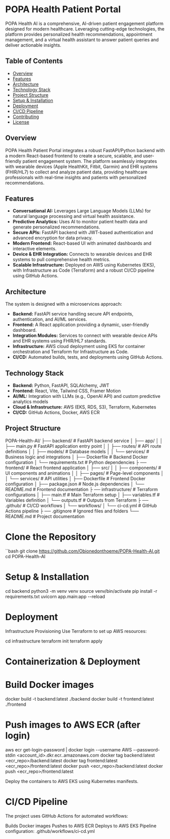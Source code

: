# POPA Health Patient Portal

POPA Health AI is a comprehensive, AI-driven patient engagement platform designed for modern healthcare. Leveraging cutting-edge technologies, the platform provides personalized health recommendations, appointment management, and a virtual health assistant to answer patient queries and deliver actionable insights.

## Table of Contents

- [Overview](#overview)
- [Features](#features)
- [Architecture](#architecture)
- [Technology Stack](#technology-stack)
- [Project Structure](#project-structure)
- [Setup & Installation](#setup--installation)
- [Deployment](#deployment)
- [CI/CD Pipeline](#cicd-pipeline)
- [Contributing](#contributing)
- [License](#license)

## Overview

POPA Health Patient Portal integrates a robust FastAPI/Python backend with a modern React-based frontend to create a secure, scalable, and user-friendly patient engagement system. The platform seamlessly integrates with wearable devices (Apple HealthKit, Fitbit, Garmin) and EHR systems (FHIR/HL7) to collect and analyze patient data, providing healthcare professionals with real-time insights and patients with personalized recommendations.

## Features

- **Conversational AI:** Leverages Large Language Models (LLMs) for natural language processing and virtual health assistance.
- **Predictive Analytics:** Uses AI to monitor patient health data and generate personalized recommendations.
- **Secure APIs:** FastAPI backend with JWT-based authentication and advanced encryption for data privacy.
- **Modern Frontend:** React-based UI with animated dashboards and interactive elements.
- **Device & EHR Integration:** Connects to wearable devices and EHR systems to pull comprehensive health metrics.
- **Scalable Infrastructure:** Deployed on AWS using Kubernetes (EKS), with Infrastructure as Code (Terraform) and a robust CI/CD pipeline using GitHub Actions.

## Architecture

The system is designed with a microservices approach:

- **Backend:** FastAPI service handling secure API endpoints, authentication, and AI/ML services.
- **Frontend:** A React application providing a dynamic, user-friendly dashboard.
- **Integration Modules:** Services to connect with wearable device APIs and EHR systems using FHIR/HL7 standards.
- **Infrastructure:** AWS cloud deployment using EKS for container orchestration and Terraform for Infrastructure as Code.
- **CI/CD:** Automated builds, tests, and deployments using GitHub Actions.

## Technology Stack

- **Backend:** Python, FastAPI, SQLAlchemy, JWT
- **Frontend:** React, Vite, Tailwind CSS, Framer Motion
- **AI/ML:** Integration with LLMs (e.g., OpenAI API) and custom predictive analytics models
- **Cloud & Infrastructure:** AWS (EKS, RDS, S3), Terraform, Kubernetes
- **CI/CD:** GitHub Actions, Docker, AWS ECR

## Project Structure




POPA-Health-AI/ ├── backend/ # FastAPI backend service │
├── app/ │ │
├── main.py # FastAPI application entry point │ 
│ ├── routes/ # API route definitions │ 
│ ├── models/ # Database models │
│ └── services/ # Business logic and integrations │
├── Dockerfile # Backend Docker configuration │
└── requirements.txt # Python dependencies ├
── frontend/ # React frontend application │ 
├── src/ │ │ ├── components/ # UI components and animations │
│ ├── pages/ # Page-level components │
│ └── services/ # API utilities │
├── Dockerfile # Frontend Docker configuration │ 
├── package.json # Node.js dependencies │
└── README.md # Frontend documentation ├
── infrastructure/ # Terraform configurations │
├── main.tf # Main Terraform setup │
├── variables.tf # Variables definition │
└── outputs.tf # Outputs from Terraform ├
── .github/ # CI/CD workflows │ 
└── workflows/ │ └── ci-cd.yml # GitHub Actions pipeline ├
── .gitignore # Ignored files and folders
└── README.md # Project documentation





# Clone the Repository

``bash
git clone https://github.com/Obionedonthoeme/POPA-Health-AI.git
cd POPA-Health-AI


# Setup & Installation
cd backend
python3 -m venv venv
source venv/bin/activate
pip install -r requirements.txt
uvicorn app.main:app --reload

# Deployment
Infrastructure Provisioning
Use Terraform to set up AWS resources:


cd infrastructure
terraform init
terraform apply

# Containerization & Deployment
# Build Docker images
docker build -t backend:latest ./backend
docker build -t frontend:latest ./frontend

# Push images to AWS ECR (after login)
aws ecr get-login-password | docker login --username AWS --password-stdin <account_id>.dkr.ecr.<region>.amazonaws.com
docker tag backend:latest <ecr_repo>/backend:latest
docker tag frontend:latest <ecr_repo>/frontend:latest
docker push <ecr_repo>/backend:latest
docker push <ecr_repo>/frontend:latest

Deploy the containers to AWS EKS using Kubernetes manifests.

# CI/CD Pipeline
The project uses GitHub Actions for automated workflows:

Builds Docker images
Pushes to AWS ECR
Deploys to AWS EKS
Pipeline configuration: .github/workflows/ci-cd.yml





